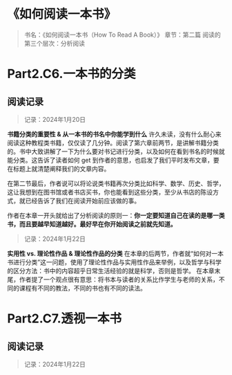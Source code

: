 # 《如何阅读一本书》
> 书名：《如何阅读一本书（How To Read A Book）》
> 章节：第二篇 阅读的第三个层次：分析阅读

# Part2.C6.一本书的分类
## 阅读记录
> 记录：2024年1月20日

**书籍分类的重要性 & 从一本书的书名中你能学到什么**
许久未读，没有什么耐心来阅读这种教程类书籍，仅仅读了几分钟。阅读了第六章前两节，是讲解书籍分类的。书中大致讲解了一下为什么要对书记进行分类，以及如何在看到书名的时候就能分类。这告诉了读者如何 get 到作者的意思，也启发了我们平时发布文章，要在标题上就清楚阐释我们的文章内容。

在第二节最后，作者说可以将论说类书籍再次分类比如科学、数学、历史、哲学，这让我想到在图书馆或者书店买书，你也能看到这些分类，至少从书店的陈设方式，就已经告诉了我们在阅读开始前应该做的事。

作者在本章一开头就给出了分析阅读的原则一：**你一定要知道自己在读的是哪一类书，而且要越早知道越好。最好早在你开始阅读之前就先知道。**

> 记录：2024年1月22日

**实用性 vs. 理论性作品 & 理论性作品的分类**
在本章的后两节，作者就“如何对一本书进行分类”这一问题，使用了理论性作品与实用性作品来举例，以及哲学与科学的区分方法：书中的内容超乎日常生活经验的就是科学，否则是哲学。
在本章末尾，作者提了一个观点很有意思：将书本与读者的关系比作学生与老师的关系，不同的课程有不同的教法，不同的书也有不同的读法。

# Part2.C7.透视一本书
## 阅读记录
> 记录：2024年1月22日

